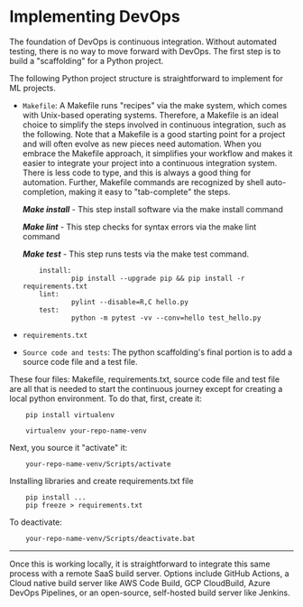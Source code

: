 # Implementing DevOps

The foundation of DevOps is continuous integration. Without automated testing, there is no way to move forward with DevOps. The first step is to build a "scaffolding" for a Python project.

The following Python project structure is straightforward to implement for ML projects.

- ```Makefile```: A Makefile runs "recipes" via the make system, which comes with Unix-based operating systems. Therefore, a Makefile is an ideal choice to simplify the steps involved in continuous integration, such as the following. Note that a Makefile is a good starting point for a project and will often evolve as new pieces need automation. When you embrace the Makefile approach, it simplifies your workflow and makes it easier to integrate your project into a continuous integration system. There is less code to type, and this is always a good thing for automation. Further, Makefile commands are recognized by shell auto-completion, making it easy to "tab-complete" the steps.

    ***Make install*** - This step install software via the make install command

    ***Make lint*** - This step checks for syntax errors via the make lint command

    ***Make test*** - This step runs tests via the make test command.
    ```
        install:
                pip install --upgrade pip && pip install -r requirements.txt
        lint:
                pylint --disable=R,C hello.py
        test:
                python -m pytest -vv --conv=hello test_hello.py

    ```
- ```requirements.txt```

- ```Source code and tests```: The python scaffolding's final portion is to add a source code file and a test file.

These four files: Makefile, requirements.txt, source code file and test file are all that is needed to start the continuous journey except for creating a local python environment. To do that, first, create it:
```
    pip install virtualenv

    virtualenv your-repo-name-venv
```
Next, you source it "activate" it:
```
    your-repo-name-venv/Scripts/activate
```
Installing libraries and create requirements.txt file
```
    pip install ...
    pip freeze > requirements.txt
```
To deactivate:
```
    your-repo-name-venv/Scripts/deactivate.bat
```
---
Once this is working locally, it is straightforward to integrate this same process with a remote SaaS build server. Options include GitHub Actions, a Cloud native build server like AWS Code Build, GCP CloudBuild, Azure DevOps Pipelines, or an open-source, self-hosted build server like Jenkins.